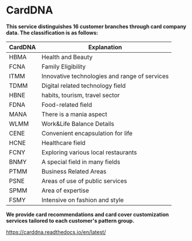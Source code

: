 # CardDNA
**This service distinguishes 16 customer branches through card company data. The classification is as follows:**

|CardDNA|Explanation|
|---|---|
|HBMA|Health and Beauty|
|FCNA|Family Eligibility|
|ITMM|Innovative technologies and range of services|
|TDMM|Digital related technology field|
|HBNE|habits, tourism, travel sector|
|FDNA|Food-related field|
|MANA|There is a mania aspect|
|WLMM|Work&Life Balance Details|
|CENE|Convenient encapsulation for life|
|HCNE|Healthcare field|
|FCNY|Exploring various local restaurants|
|BNMY|A special field in many fields|
|PTMM|Business Related Areas|
|PSNE|Areas of use of public services|
|SPMM|Area of ​​expertise|
|FSMY|Intensive on fashion and style|


**We provide card recommendations and card cover customization services tailored to each customer's pattern group.**



https://carddna.readthedocs.io/en/latest/
